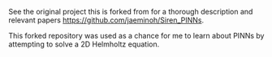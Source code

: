 See the original project this is forked from for a thorough description and relevant papers https://github.com/jaeminoh/Siren_PINNs.

This forked repository was used as a chance for me to learn about PINNs by attempting to solve a 2D Helmholtz equation.
